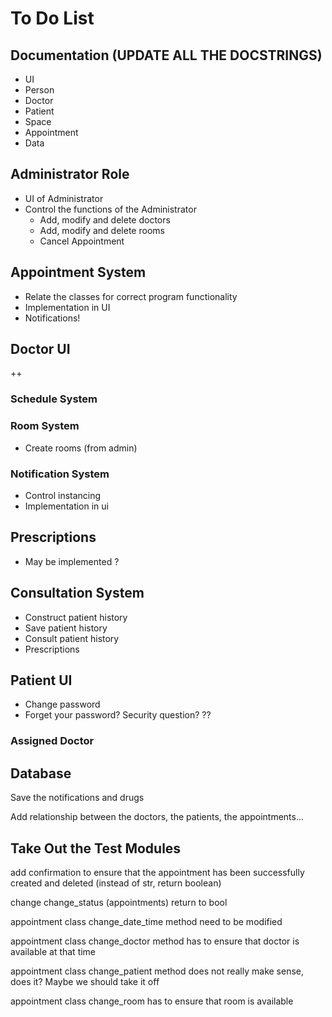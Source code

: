 # To Do List

## Documentation (UPDATE ALL THE DOCSTRINGS)

- UI
- Person
- Doctor
- Patient
- Space
- Appointment
- Data

## Administrator Role

- UI of Administrator
- Control the functions of the Administrator
  - Add, modify and delete doctors
  - Add, modify and delete rooms
  - Cancel Appointment

## Appointment System

- Relate the classes for correct program functionality
- Implementation in UI
- Notifications!

## Doctor UI

++

### Schedule System

### Room System

- Create rooms (from admin)

### Notification System

- Control instancing
- Implementation in ui

## Prescriptions

- May be implemented ?

## Consultation System

- Construct patient history
- Save patient history
- Consult patient history
- Prescriptions

## Patient UI

- Change password
- Forget your password? Security question? ??

### Assigned Doctor

## Database
Save the notifications and drugs

Add relationship between the doctors, the patients, the appointments...

## Take Out the Test Modules


add confirmation to ensure that the appointment has been successfully created and deleted (instead of str, return boolean)

change change_status (appointments) return to bool

appointment class change_date_time method need to be modified

appointment class change_doctor method has to ensure that doctor is available at that time

appointment class change_patient method does not really make sense, does it? Maybe we should take it off

appointment class change_room has to ensure that room is available
